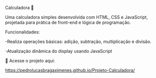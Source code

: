 Calculadora 🧮

Uma calculadora simples desenvolvida com HTML, CSS e JavaScript, projetada para prática de front-end e lógica de programação.

Funcionalidades:

-Realiza operações básicas: adição, subtração, multiplicação e divisão.

-Atualização dinâmica do display usando JavaScript

🔗 Acesse o projeto aqui:

 https://pedrolucasbragaximenes.github.io/Projeto-Calculadora/
